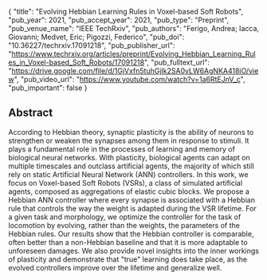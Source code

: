 {
  "title": "Evolving Hebbian Learning Rules in Voxel-based Soft Robots",
  "pub_year": 2021,
  "pub_accept_year": 2021,
  "pub_type": "Preprint",
  "pub_venue_name": "IEEE TechRxiv",
  "pub_authors": "Ferigo, Andrea; Iacca, Giovanni; Medvet, Eric; Pigozzi, Federico",
  "pub_doi": "10.36227/techrxiv.17091218",
  "pub_publisher_url": "https://www.techrxiv.org/articles/preprint/Evolving_Hebbian_Learning_Rules_in_Voxel-based_Soft_Robots/17091218",
  "pub_fulltext_url": "https://drive.google.com/file/d/1GjVxfn5tuhGjIk2SA0vLW6AgNKA418iO/view",
  "pub_video_url": "https://www.youtube.com/watch?v=1a6RtEJnV_c",
  "pub_important": false
}

## Abstract
According to Hebbian theory, synaptic plasticity is the ability of neurons to strengthen or weaken the synapses among them in response to stimuli. It plays a fundamental role in the processes of learning and memory of biological neural networks. With plasticity, biological agents can adapt on multiple timescales and outclass artificial agents, the majority of which still rely on static Artificial Neural Network (ANN) controllers. In this work, we focus on Voxel-based Soft Robots (VSRs), a class of simulated artificial agents, composed as aggregations of elastic cubic blocks. We propose a Hebbian ANN controller where every synapse is associated with a Hebbian rule that controls the way the weight is adapted during the VSR lifetime. For a given task and morphology, we optimize the controller for the task of locomotion by evolving, rather than the weights, the parameters of the Hebbian rules. Our results show that the Hebbian controller is comparable, often better than a non-Hebbian baseline and that it is more adaptable to unforeseen damages. We also provide novel insights into the inner workings of plasticity and demonstrate that "true" learning does take place, as the evolved controllers improve over the lifetime and generalize well.
